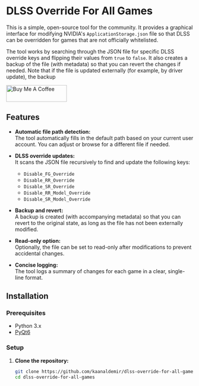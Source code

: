 
# DLSS Override For All Games

This is a simple, open-source tool for the community. It provides a graphical interface for modifying NVIDIA's `ApplicationStorage.json` file so that DLSS can be overridden for games that are not officially whitelisted.

The tool works by searching through the JSON file for specific DLSS override keys and flipping their values from `true` to `false`. It also creates a backup of the file (with metadata) so that you can revert the changes if needed. Note that if the file is updated externally (for example, by driver update), the backup 


<a href="https://www.buymeacoffee.com/kaanaldemir" target="_blank">
  <img src="https://cdn.buymeacoffee.com/buttons/v2/default-yellow.png" alt="Buy Me A Coffee" style="height: 45px !important;width: 163px !important;">
</a>

## Features

- **Automatic file path detection:**  
  The tool automatically fills in the default path based on your current user account. You can adjust or browse for a different file if needed.

- **DLSS override updates:**  
  It scans the JSON file recursively to find and update the following keys:
  - `Disable_FG_Override`
  - `Disable_RR_Override`
  - `Disable_SR_Override`
  - `Disable_RR_Model_Override`
  - `Disable_SR_Model_Override`

- **Backup and revert:**  
  A backup is created (with accompanying metadata) so that you can revert to the original state, as long as the file has not been externally modified.

- **Read-only option:**  
  Optionally, the file can be set to read-only after modifications to prevent accidental changes.

- **Concise logging:**  
  The tool logs a summary of changes for each game in a clear, single-line format.

## Installation

### Prerequisites

- Python 3.x
- [PyQt6](https://pypi.org/project/PyQt6/)

### Setup

1. **Clone the repository:**

   ```bash
   git clone https://github.com/kaanaldemir/dlss-override-for-all-games.git
   cd dlss-override-for-all-games
